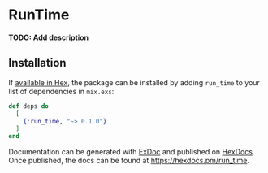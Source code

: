 # RunTime

**TODO: Add description**

## Installation

If [available in Hex](https://hex.pm/docs/publish), the package can be installed
by adding `run_time` to your list of dependencies in `mix.exs`:

```elixir
def deps do
  [
    {:run_time, "~> 0.1.0"}
  ]
end
```

Documentation can be generated with [ExDoc](https://github.com/elixir-lang/ex_doc)
and published on [HexDocs](https://hexdocs.pm). Once published, the docs can
be found at <https://hexdocs.pm/run_time>.

